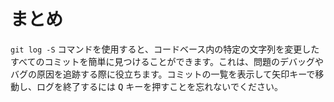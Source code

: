 # まとめ

`git log -S` コマンドを使用すると、コードベース内の特定の文字列を変更したすべてのコミットを簡単に見つけることができます。これは、問題のデバッグやバグの原因を追跡する際に役立ちます。コミットの一覧を表示して矢印キーで移動し、ログを終了するには <kbd>Q</kbd> キーを押すことを忘れないでください。
